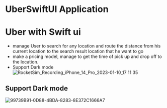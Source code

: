 #                                       UberSwiftUI Application
# Uber with Swift ui 
- manage User to search for any location and route the distance from his current location to the search result location that he want to go 
- make a pricing model, manage to get the time of pick up and drop off to the location.
- Support Dark mode
![RocketSim_Recording_iPhone_14_Pro_2023-01-10_17 11 35](https://user-images.githubusercontent.com/57367756/211589395-b2667860-a69b-41c7-85db-8b0be6b40a96.gif)
##  Support Dark mode

![99739B91-0D88-4BDA-8283-8E372C1666A7](https://user-images.githubusercontent.com/57367756/211591432-af94c317-0738-4df3-ac0e-c8bbf0cb7df7.JPEG)

